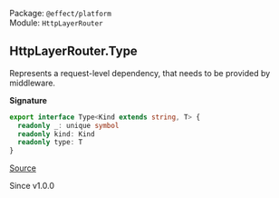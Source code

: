 Package: `@effect/platform`<br />
Module: `HttpLayerRouter`<br />

## HttpLayerRouter.Type

Represents a request-level dependency, that needs to be provided by
middleware.

**Signature**

```ts
export interface Type<Kind extends string, T> {
  readonly _: unique symbol
  readonly kind: Kind
  readonly type: T
}
```

[Source](https://github.com/Effect-TS/effect/tree/main/packages/platform/src/HttpLayerRouter.ts#L508)

Since v1.0.0
